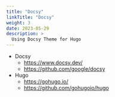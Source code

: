 ```yaml
---
title: "Docsy"
linkTitle: "Docsy"
weight: 3
date: 2023-05-29
description: >
  Using Docsy Theme for Hugo
---
```


* Docsy
  * https://www.docsy.dev/
  * https://github.com/google/docsy
* Hugo
  * https://gohugo.io/
  * https://github.com/gohugoio/hugo

